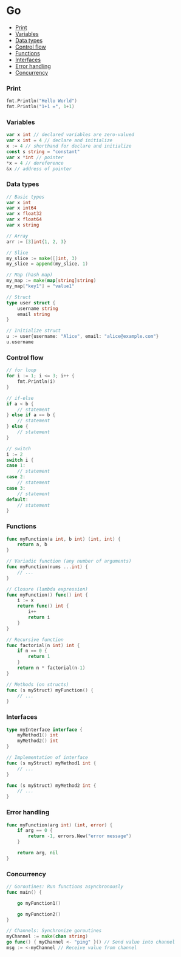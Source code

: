 <!-- markdownlint-disable MD001 -->

# Go

- [Print](#print)
- [Variables](#variables)
- [Data types](#data-types)
- [Control flow](#control-flow)
- [Functions](#functions)
- [Interfaces](#interfaces)
- [Error handling](#error-handling)
- [Concurrency](#concurrency)

### Print

```go
fmt.Println("Hello World")
fmt.Println("1+1 =", 1+1)
```

### Variables

```go
var x int // declared variables are zero-valued
var x int = 4 // declare and initialize
x := 4 // shorthand for declare and initialize
const s string = "constant"
var x *int // pointer
*x = 4 // dereference
&x // address of pointer
```

### Data types

```go
// Basic types
var x int
var x int64
var x float32
var x float64
var x string

// Array
arr := [3]int{1, 2, 3}

// Slice
my_slice := make([]int, 3)
my_slice = append(my_slice, 1)

// Map (hash map)
my_map := make(map[string]string)
my_map["key1"] = "value1"

// Struct
type user struct {
    username string
    email string
}

// Initialize struct
u := user{username: "Alice", email: "alice@example.com"}
u.username
```

### Control flow

```go
// for loop
for i := 1; i <= 3; i++ {
    fmt.Println(i)
}

// if-else
if a < b {
    // statement
} else if a == b {
    // statement
} else {
    // statement
}

// switch
i := 2
switch i {
case 1:
    // statement
case 2:
    // statement
case 3:
    // statement
default:
    // statement
}
```

### Functions

```go
func myFunction(a int, b int) (int, int) {
    return a, b
}

// Variadic function (any number of arguments)
func myFunction(nums ...int) {
    // ...
}

// Closure (lambda expression)
func myFunction() func() int {
    i := x
    return func() int {
        i++
        return i
    }
}

// Recursive function
func factorial(n int) int {
    if n == 0 {
        return 1
    }
    return n * factorial(n-1)
}

// Methods (on structs)
func (s myStruct) myFunction() {
    // ...
}
```

### Interfaces

```go
type myInterface interface {
    myMethod1() int
    myMethod2() int
}

// Implementation of interface
func (s myStruct) myMethod1 int {
    // ...
}

func (s myStruct) myMethod2 int {
    // ...
}

```

### Error handling

```go
func myFunction(arg int) (int, error) {
    if arg == 0 {
        return -1, errors.New("error message")
    }

    return arg, nil
}
```

### Concurrency

```go
// Goroutines: Run functions asynchronously
func main() {

    go myFunction1()

    go myFunction2()
}

// Channels: Synchronize goroutines
myChannel := make(chan string)
go func() { myChannel <- "ping" }() // Send value into channel
msg := <-myChannel // Receive value from channel
```
